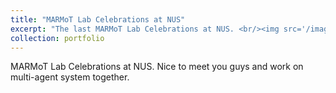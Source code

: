 ```yaml
---
title: "MARMoT Lab Celebrations at NUS"
excerpt: "The last MARMoT Lab Celebrations at NUS. <br/><img src='/images/profile/marmot_lab.jpg'>"
collection: portfolio
---
```


MARMoT Lab Celebrations at NUS. Nice to meet you guys and work on multi-agent system together.
